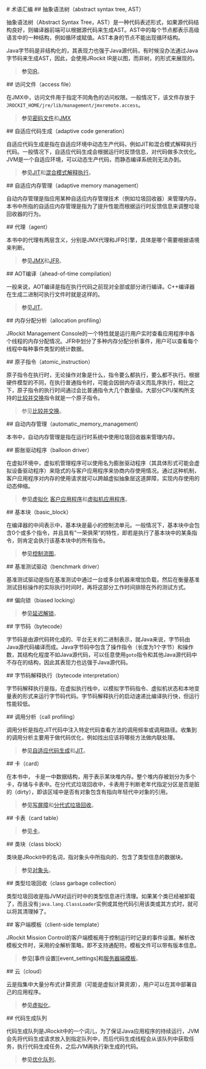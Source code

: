 <a name="appendix_b_glossary" />
# 术语汇编

<a name="AST" />
## 抽象语法树（abstract syntax tree, AST）

抽象语法树（Abstract Syntax Tree，AST）是一种代码表述形式，如果源代码结构良好，则编译器前端可以根据源代码来生成AST。AST中的每个节点都表示高级语言中的一种结构，例如循环或赋值。AST本身的节点不能出现循环结构。

Java字节码是非结构化的，其表现力也强于Java源代码，有时候没办法通过Java字节码来生成AST，因此，会使用JRockit IR是以图，而非树，的形式来展现的。

>参见[IR][IR]。

<a name="access_file" />
## 访问文件（access file）

在JMX中，访问文件用于指定不同角色的访问权限。一般情况下，该文件存放于`JROCKIT_HOME/jre/lib/management/jmxremote.access`。

>参见[密码文件][password_file]和[JMX][JMX]

<a name="adaptive_code_generation" />
## 自适应代码生成（adaptive code generation）

自适应代码生成是指在自适应环境中动态生产代码，例如JIT和混合模式解释执行代码。一般情况下，自适应代码生成会根据运行时反馈信息，对代码做多次优化。JVM是一个自适应环境，可以动态生产代码，而静态编译系统则无法办到。

>参见[JIT][JIT]和[混合模式解释执行][mixed_mode_interpretation]。

<a name="adaptive_memory_management" />
## 自适应内存管理（adaptive memory management）

自动内存管理是指应用某种自适应内存管理技术（例如垃圾回收器）来管理内存。本书中所指的自适应内存管理是指为了提升性能而根据运行时反馈信息来调整垃圾回收器的行为。

<a name="agent" />
## 代理（agent）

本书中的代理有两层含义，分别是JMX代理和JFR引擎，具体是哪个需要根据语境来判断。

>参见[JMX][JMX]和[JFR][JFR]。

<a name="ahead_of_time_compilation" />
## AOT编译（ahead-of-time compilation）

一般来说，AOT编译是指在执行代码之前现对全部或部分进行编译。C++编译器在生成二进制可执行文件时就是这样的。

>参见[JIT][JIT]。

<a name="allocation_profiling" />
## 内存分配分析（allocation profiling）

JRockit Management Console的一个特性就是运行用户实时查看应用程序中各个线程的内存分配情况。JFR中划分了多种内存分配分析事件，用户可以查看每个线程中每种事件类型的统计数据。

<a name="atomic_instruction" />
## 原子指令（atomic_instruction）

原子指令在执行时，无论操作对象是什么，指令要么都执行，要么都不执行。根据硬件模型的不同，在执行普通指令时，可能会因弱内存语义而乱序执行，相比之下，原子指令的执行时间通过会比普通指令大几个数量级。大部分CPU架构所支持的[比较并交换][CAS]指令就是一个原子指令。

>参见[比较并交换][CAS]。

<a name="automatic_memory_management" />
## 自动内存管理（automatic_memory_management）

本书中，自动内存管理是指在运行时系统中使用垃圾回收器来管理内存。

<a name="balloon_driver" />
## 膨胀驱动程序（balloon driver）

在虚拟环境中，虚拟机管理程序可以使用名为膨胀驱动程序（其具体形式可能会虚拟设备驱动程序）来隐式的与客户应用程序来协商内存使用情况。通过这种机制，客户应用程序对内存的使用请求就可以跨越虚拟抽象层这道屏障，实现内存使用的动态伸缩。

>参见[虚拟化][virtualization] [客户应用程序][guest]和[虚拟机应用程序][hypervisor]。

<a name="basic_block" />
## 基本块（basic_block）

在编译器的中间表示中，基本块是最小的控制流单元。一般情况下，基本块中会包含0个或多个指令，并且具有"一荣俱荣"的特性，即若是执行了基本块中的某条指令，则肯定会执行该基本块中的所有指令。

>参见[控制流图][control_flow_graph]。

<a name="benchmark_driver" />
## 基准测试驱动（benchmark driver）

基准测试驱动是指在基准测试中通过一台或多台机器来增加负载，然后在衡量基准测试目标操作的实际执行时间时，再将这部分工作时间排除在外的测试方式。

<a name="biased_locking" />
## 偏向锁（biased locking）

>参见[延迟解锁][lazy_unlocking]。

<a name="bytecode" />
## 字节码（bytecode）

字节码是由源代码转化成的、平台无关的二进制表示，就Java来说，字节码由Java源代码编译而成。Java字节码中包含了操作指令（长度为1个字节）和操作数，其结构化程度不如Java源代码，可以任意使用`goto`指令和其他Java源代码中不存在的结构，因此其表现力也远强于Java源代码。

<a name="bytecode_interpertation">
## 字节码解释执行（bytecode interpretation）

字节码解释执行是指，在虚拟执行栈中，以模拟字节码指令、虚拟机状态和本地变量表的形式来运行字节码代码。字节码解释执行的启动速递比编译执行快，但运行性能较低。

<a name="call_profiling" />
## 调用分析（call profiling）

调用分析是指在JIT代码中注入特定代码查看方法的调用频率或调用路径。收集到的调用分析主要用于做代码优化，例如找出应该将哪些方法做内联处理。

>参见[自适应代码生成][adaptive_code_generation]和[JIT][JIT]。

<a name="card" />
## 卡（card）

在本书中， 卡是一中数据结构，用于表示某块堆内存。整个堆内存被划分为多个卡，存储与卡表中。在分代式垃圾回收中，卡表用于判断老年代指定分区是否是脏的（dirty），即该区域中是否有对象包含有指向年轻代中对象的引用。

>参见[写屏障][write_barrier]和[分代式垃圾回收][generational_garbage_collection]。

<a name="card_table" />
## 卡表（card table）

>参见[卡][card]。

<a name="class_block">
## 类块（class block）

类块是JRockit中的名词，指对象头中所指向的、包含了类型信息的数据块。

>参见[对象头][object_header]。

<a name="class_garbage_collection" />
## 类型垃圾回收（class garbage collection）

类型垃圾回收是指JVM对运行时中的类型信息进行清理。如果某个类已经被卸载了，而且没有`java.lang.ClassLoader`实例或其他代码引用该类或其方式时，就可以将其清理掉了。

<a name="client_side_template" />
## 客户端模板（client-side template）

JRockit Mission Control的客户端模板用于控制运行时记录的事件设置。解析改模板文件时，采用的全解析策略，即不支持通配符。模板文件可以带有版本信息。

>参见[事件设置][event_settings]和[服务器端模板][server_side_template]。

<a name="cloud" />
## 云（cloud）

云是指集中大量分布式计算资源（可能是虚拟计算资源），用户可以在其中部署自己的应用程序。

>参见[虚拟化][virtualization]。

<a name="code_generation_queue" />
## 代码生成队列

代码生成队列是JRockit中的一个词儿，为了保证Java应用程序的持续运行，JVM会先将代码生成请求放入到指定队列中，而后代码生成线程会从该队列中获取任务，执行代码生成任务，之后JVM再执行新生成的代码。

>参见[优化队列][optimization_queue]。




[AST]:                              #AST                                "抽象语法树"
[IR]:                               #IR                                 "中间表示"
[access_file]:                      #access_file                        "访问文件"
[password_file]:                    #password_file                      "密码文件"
[JMX]:                              #JMX                                "JMX"
[JIT]:                              #JIT                                "JIT"
[mixed_mode_interpretation]:        #mixed_mode_interpretation          "混合模式解释执行"
[adaptive_code_generation]:         #adaptive_code_generation           "自适应代码生成"
[adaptive_memory_management]:       #adaptive_memory_management         "自适应内存管理"
[agent]:                            #agent                              "代理"
[JFR]:                              #JFR                                "JRockit Flight Recorder"
[allocation_profiling]:             #allocation_profiling               "内存分配分析"
[atomic_instruction]:               #atomic_instruction                 "原子指令"
[CAS]:                              #CAS                                "比较并交换"
[automatic_memory_management]:      #automatic_memory_management        "自动内存管理"
[balloon_driver]:                   #balloon_driver                     "膨胀驱动程序"
[virtualization]:                   #virtualization                     "虚拟化"
[guest]:                            #guest                              "客户应用程序"
[hypervisor]:                       #hypervisor                         "虚拟机管理程序"
[control_flow_graph]:               #control_flow_graph                 "控制流图"
[benchmark_driver]:                 #benchmark_driver                   "基准测试驱动"
[biased_locking]:                   #biased_locking                     "偏向锁"
[lazy_unlocking]:                   #lazy_unlocking                     "延迟解锁"
[bytecode]:                         #bytecode                           "字节码"
[bytecode_interpertation]:          #bytecode_interpertation            "字节码解释执行"
[call_profiling]:                   #call_profiling                     "调用分析"
[card]:                             #card                               "卡"
[write_barrier]:                    #write_barrier                      "写屏障"
[generational_garbage_collection]:  #generational_garbage_collection    "分代式垃圾回收"
[card_table]:                       #card_table                         "卡表"
[class_block]:                      #class_block                        "类块"
[object_header]:                    #object_header                      "对象头"
[class_garbage_collection]:         #class_garbage_collection           "类型垃圾回收"
[client_side_template]:             #client_side_template               "客户端模板"
[server_side_template]:             #server_side_template               "服务器端模板"
[optimization_queue]:               #optimization_queue                 "优化队列"
[code_generation_queue]:            #code_generation_queue              "代码生成队列"
